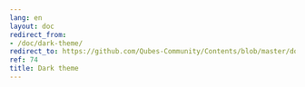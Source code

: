 ```yaml
---
lang: en
layout: doc
redirect_from:
- /doc/dark-theme/
redirect_to: https://github.com/Qubes-Community/Contents/blob/master/docs/customization/dark-theme.md
ref: 74
title: Dark theme
---
```

